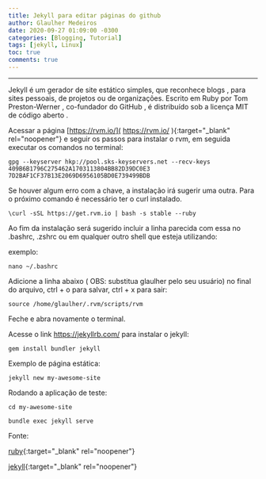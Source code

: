```yaml
---
title: Jekyll para editar páginas do github
author: Glaulher Medeiros
date: 2020-09-27 01:09:00 -0300
categories: [Blogging, Tutorial]
tags: [jekyll, Linux]
toc: true
comments: true
---
```

***

Jekyll é um gerador de site estático simples, que reconhece blogs , para sites pessoais, de projetos ou de organizações. Escrito em Ruby por Tom Preston-Werner , co-fundador do GitHub , é distribuído sob a licença MIT de código aberto .

Acessar a página  [https://rvm.io/]( https://rvm.io/ ){:target="_blank" rel="noopener"}  e seguir os passos para instalar o rvm, em seguida executar os comandos no terminal:


```shell
gpg --keyserver hkp://pool.sks-keyservers.net --recv-keys 409B6B1796C275462A1703113804BB82D39DC0E3 7D2BAF1CF37B13E2069D6956105BD0E739499BDB
```
Se houver algum erro com a chave, a instalação irá sugerir uma outra.
Para o próximo comando é necessário ter o curl instalado.

```shell
\curl -sSL https://get.rvm.io | bash -s stable --ruby
```

Ao fim da instalação será sugerido incluir a linha parecida com essa no .bashrc, .zshrc ou em qualquer outro shell que esteja utilizando:

exemplo:

```shell
nano ~/.bashrc
```

Adicione a linha abaixo ( OBS: substitua glaulher pelo seu usuário) no final do arquivo, ctrl + o para salvar, ctrl + x para sair:

```shell
source /home/glaulher/.rvm/scripts/rvm
```

Feche e abra novamente o terminal.

Acesse o link https://jekyllrb.com/ para instalar o jekyll:

```shell
gem install bundler jekyll
```
Exemplo de página estática:

```shell
jekyll new my-awesome-site
```

Rodando a aplicação de teste:

```shell
cd my-awesome-site
```
```shell
bundle exec jekyll serve
```



Fonte:

[ruby]( https://www.ruby-lang.org/pt/){:target="_blank" rel="noopener"}

[jekyll](https://jekyllrb.com/){:target="_blank" rel="noopener"}

​


